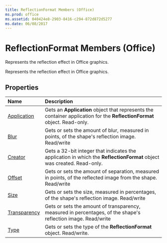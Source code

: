 ```yaml
---
title: ReflectionFormat Members (Office)
ms.prod: office
ms.assetid: 040424e8-2903-8416-c294-872d872d5277
ms.date: 06/08/2017
---
```



# ReflectionFormat Members (Office)
Represents the reflection effect in Office graphics.

Represents the reflection effect in Office graphics.


## Properties



|**Name**|**Description**|
|:-----|:-----|
|[Application](reflectionformat-application-property-office.md)|Gets an  **Application** object that represents the container application for the **ReflectionFormat** object. Read-only.|
|[Blur](reflectionformat-blur-property-office.md)|Gets or sets the amount of blur, measured in points, of the shape's reflection image. Read/write|
|[Creator](reflectionformat-creator-property-office.md)|Gets a 32-bit integer that indicates the application in which the  **ReflectionFormat** object was created. Read-only.|
|[Offset](reflectionformat-offset-property-office.md)|Gets or sets the amount of separation, measured in points, of the reflected image from the shape. Read/write|
|[Size](reflectionformat-size-property-office.md)|Gets or sets the size, measured in percentages, of the shape's reflection image. Read/write|
|[Transparency](reflectionformat-transparency-property-office.md)|Gets or sets the amount of transparency, measured in percentages, of the shape's reflection image. Read/write|
|[Type](reflectionformat-type-property-office.md)|Gets or sets the type of the  **ReflectionFormat** object. Read/write.|

